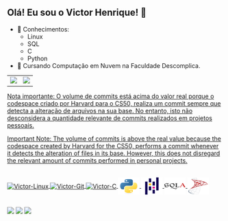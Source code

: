 ## Olá! Eu sou o Victor Henrique! 👋

- 🌱 Conhecimentos:
  - Linux
  - SQL
  - C
  - Python
- 📜 Cursando Computação em Nuvem na Faculdade Descomplica.

<div align="center">
  <a href="https://github.com/victor-henri">
<table align="center">
  <row>
    <td>
     <!-- Card -->
      <img height="180em" src="https://github-readme-victor-henri.vercel.app/api?username=victor-henri&show_icons=true&theme=vue-dark&include_all_commits=true&exclude_repo=github-readme,github-readme-stats&count_private=true">
    </td>
    <td>
      <img height="180em" src="https://github-readme-victor-henri.vercel.app/api/top-langs/?username=victor-henri&hide=SCSS,Less,html,Makefile&layout=compact&theme=vue-dark&exclude_repo=github-readme,github-readme-stats">
    </td>
  </row>
</table> 
</div>
  
Nota importante: O volume de commits está acima do valor real porque o codespace criado por Harvard para o CS50, realiza um commit sempre que detecta a alteração de arquivos na sua base. No entanto, isto não desconsidera a quantidade relevante de commits realizados em projetos pessoais.
  
Important Note: The volume of commits is above the real value because the codespace created by Harvard for the CS50, performs a commit whenever it detects the alteration of files in its base. However, this does not disregard the relevant amount of commits performed in personal projects.
  
<div style="display: inline_block"><br>
  <img align="center" alt="Victor-Linux" height="40" width="50" src="https://cdn.jsdelivr.net/gh/devicons/devicon/icons/linux/linux-original.svg">
  <img align="center" alt="Victor-Git" height="40" width="50" src="https://cdn.jsdelivr.net/gh/devicons/devicon/icons/git/git-original.svg">
  <img align="center" alt="Victor-C" height="40" width="50" src="https://cdn.jsdelivr.net/gh/devicons/devicon/icons/c/c-original.svg">
  <img align="center" alt="Victor-Python" height="40" width="50" src="https://raw.githubusercontent.com/devicons/devicon/master/icons/python/python-original.svg">
  <img align="center" alt="Victor-Pandas" height="40" width="50" src="https://raw.githubusercontent.com/devicons/devicon/54cfe13ac10eaa1ef817a343ab0a9437eb3c2e08/icons/pandas/pandas-original.svg">
  <img align="center" alt="Victor-Pandas" height="40" width="50" src="https://raw.githubusercontent.com/devicons/devicon/54cfe13ac10eaa1ef817a343ab0a9437eb3c2e08/icons/sqlalchemy/sqlalchemy-original.svg">
  <img align="center" alt="Victor-Pandas" height="40" width="50" src="https://raw.githubusercontent.com/devicons/devicon/54cfe13ac10eaa1ef817a343ab0a9437eb3c2e08/icons/microsoftsqlserver/microsoftsqlserver-original.svg">
</div>
  
##
 
<div> 

  <a href="https://instagram.com/victor.henrique.s" target="_blank"><img src="https://img.shields.io/badge/-Instagram-%23E4405F?style=for-the-badge&logo=instagram&logoColor=white" target="_blank"></a>
  <a href = "mailto:victorhenri.profess@gmail.com"><img src="https://img.shields.io/badge/-Gmail-%23333?style=for-the-badge&logo=gmail&logoColor=white" target="_blank"></a>
  <a href="https://linkedin.com/in/victorhenriqs" target="_blank"><img src="https://img.shields.io/badge/-LinkedIn-%230077B5?style=for-the-badge&logo=linkedin&logoColor=white" target="_blank"></a> 
 
</div>
